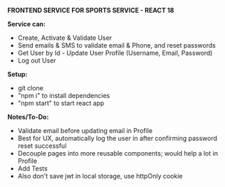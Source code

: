 **FRONTEND SERVICE FOR SPORTS SERVICE - REACT 18**

**Service can:**

- Create, Activate & Validate User
- Send emails & SMS to validate email & Phone, and reset passwords
- Get User by Id - Update User Profile (Username, Email, Password)
- Log out User

**Setup:**

- git clone
- "npm i" to install dependencies
- "npm start" to start react app

**Notes/To-Do:**

- Validate email before updating email in Profile
- Best for UX, automatically log the user in after confirming password reset successful
- Decouple pages into more reusable components; would help a lot in Profile
- Add Tests
- Also don't save jwt in local storage, use httpOnly cookie
